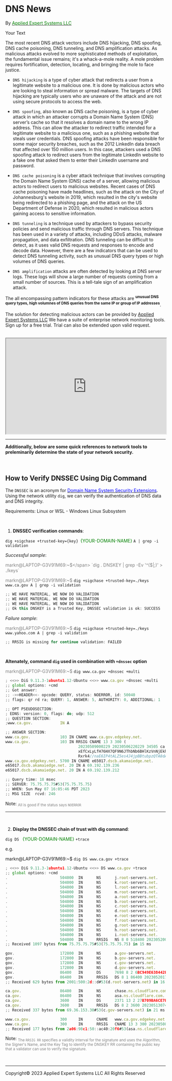 # DNS News
By <a href="https://new.aesclever.com"><span style="color:green">Applied Expert Systems LLC</span></a>
<p style='text-align: justify;'> Your Text </p>


The most recent DNS attack vectors include DNS hijacking, DNS spoofing, DNS cache poisoning, DNS tunneling, and DNS amplification attacks.  As malicious attacks evolved to more sophisticated methods of exploitation, the fundamental issue remains; it's a whack-a-mole reality.  A mole problem requires fortification, detection, locating, and bringing the mole to face justice.

* `DNS hijacking` is a type of cyber attack that redirects a user from a legitimate website to a malicious one. It is done by malicious actors who are looking to steal information or spread malware. The targets of DNS hijacking are typically users who are unaware of the attack and are not using secure protocols to access the web. 

* `DNS spoofing`, also known as DNS cache poisoning, is a type of cyber attack in which an attacker corrupts a Domain Name System (DNS) server’s cache so that it resolves a domain name to the wrong IP address. This can allow the attacker to redirect traffic intended for a legitimate website to a malicious one, such as a phishing website that steals user credentials.
DNS spoofing attacks have been responsible for some major security breaches, such as the 2012 LinkedIn data breach that affected over 150 million users. In this case, attackers used a DNS spoofing attack to redirect users from the legitimate LinkedIn website to a fake one that asked them to enter their LinkedIn username and password.

* `DNS cache poisoning` is a cyber attack technique that involves corrupting the Domain Name System (DNS) cache of a server, allowing malicious actors to redirect users to malicious websites. Recent cases of DNS cache poisoning have made headlines, such as the attack on the City of Johannesburg's website in 2019, which resulted in the city's website being redirected to a phishing page, and the attack on the US Department of Defense in 2020, which resulted in malicious actors gaining access to sensitive information. 

* `DNS tunneling` is a technique used by attackers to bypass security policies and send malicious traffic through DNS servers. This technique has been used in a variety of attacks, including DDoS attacks, malware propagation, and data exfiltration. DNS tunneling can be difficult to detect, as it uses valid DNS requests and responses to encode and decode data. However, there are a few indicators that can be used to detect DNS tunneling activity, such as unusual DNS query types or high volumes of DNS queries. 

* `DNS amplification` attacks are often detected by looking at DNS server logs. These logs will show a large number of requests coming from a small number of sources. This is a tell-tale sign of an amplification attack. 


The all encompassing pattern indicators for these attacks are <sup><strong>unusual DNS query types, high volumnes of DNS queries from the same IP or group of IP addresses</strong></sup>.  

<blink>The solution for detecting malicious actors can be provided by <a href="https://new.aesclever.com/solutions/">Applied Expert Systems LLC</a></blink>
We have a suite of enterprise network monitoring tools.  Sign up for a free trial.  Trial can also be extended upon valid request.

<br />

<iframe id="inlineFrame" title="Free trial form" width="100%" height="300" src="https://new.aesclever.com/free-trial/" >Sign up for Free Trial</iframe>


<br />
<hr>

__Additionally, below are some quick references to network tools to preleminarily determine the state of your network security.__


<br />

## How to Verify DNSSEC Using Dig Command

The `DNSSEC` is an acronym for <a href="https://www.google.com/url?sa=t&rct=j&q=&esrc=s&source=web&cd=&cad=rja&uact=8&ved=2ahUKEwiYuP6SreT-AhW4IDQIHYNMASgQFnoECA4QAQ&url=https%3A%2F%2Fwww.icann.org%2Fresources%2Fpages%2Fdnssec-what-is-it-why-important-2019-03-05-en&usg=AOvVaw33EyAgwgmXo-TledVfkt1m"><span style="color:blue">Domain Name System Security Extensions</span></a>.  
Using the network utility `dig`, we can verify the authentication of DNS data and DNS integrity. 

Requirements: Linux or WSL - Windows Linux Subsystem



<br />

1. **DNSSEC verification commands**: 

`dig +sigchase +trusted-key={key} `<span style="color:green">{YOUR-DOMAIN-NAME}</span> `A | grep -i validation`


_Successful sample_:


<span style="color:grey">markn@LAPTOP-G3V91M69:~$</span> `dig . DNSKEY | grep -Ev '^($|;)' > ./keys`

<span style="color:grey">markn@LAPTOP-G3V91M69:~$</span> `dig +sigchase +trusted-key=./keys www.ca.gov A | grep -i validation`

```javascript
;; WE HAVE MATERIAL, WE NOW DO VALIDATION
;; WE HAVE MATERIAL, WE NOW DO VALIDATION
;; WE HAVE MATERIAL, WE NOW DO VALIDATION
;; Ok this DNSKEY is a Trusted Key, DNSSEC validation is ok: SUCCESS
```

_Failure sample_:

<span style="color:grey">markn@LAPTOP-G3V91M69:~$</span> `dig +sigchase +trusted-key=./keys www.yahoo.com A | grep -i validation`

```javascript
;; RRSIG is missing for continue validation: FAILED
```


<br />

**Altenately, command `dig` used in combination with `+dnssec` option**

<span style="color:grey">markn@LAPTOP-G3V91M69:~$</span> `dig www.ca.gov +dnssec +multi`

```javascript
; <<>> DiG 9.11.3-1ubuntu1.12-Ubuntu <<>> www.ca.gov +dnssec +multi
;; global options: +cmd
;; Got answer:
;; ->>HEADER<<- opcode: QUERY, status: NOERROR, id: 50040
;; flags: qr rd ra; QUERY: 1, ANSWER: 5, AUTHORITY: 0, ADDITIONAL: 1

;; OPT PSEUDOSECTION:
; EDNS: version: 0, flags: do; udp: 512
;; QUESTION SECTION:
;www.ca.gov.            IN A

;; ANSWER SECTION:
www.ca.gov.             103 IN CNAME www.ca.gov.edgekey.net.
www.ca.gov.             103 IN RRSIG CNAME 13 3 300 (
                                20230509000229 20230506220229 34505 ca.gov.
                                xEfCxLyLfH76HX7QF9N6JThbNb6BHlKzVnNjEkhfBHPi
                                Rxrk4//naE6IP4tALZ5es4J4jpBBtubpzQTA8dAn3w== )
www.ca.gov.edgekey.net. 5700 IN CNAME e65017.dscb.akamaiedge.net.
e65017.dscb.akamaiedge.net. 20 IN A 69.192.139.236
e65017.dscb.akamaiedge.net. 20 IN A 69.192.139.212

;; Query time: 18 msec
;; SERVER: 75.75.75.75#53(75.75.75.75)
;; WHEN: Sun May 07 16:05:46 PDT 2023
;; MSG SIZE  rcvd: 246

```

Note: <sub>  <span style="color:grey">All is good if the status says `NOERROR`</span></sub>

<hr>
<br />

2. **Display the DNSSEC chain of trust with dig command**:

`dig DS ` <span style="color:green">{YOUR-DOMAIN-NAME}</span> `+trace`


e.g.

markn@LAPTOP-G3V91M69:~$ `dig DS www.ca.gov +trace`

```javascript
; <<>> DiG 9.11.3-1ubuntu1.12-Ubuntu <<>> DS www.ca.gov +trace
;; global options: +cmd
.                       504000  IN      NS      j.root-servers.net.
.                       504000  IN      NS      k.root-servers.net.
.                       504000  IN      NS      l.root-servers.net.
.                       504000  IN      NS      m.root-servers.net.
.                       504000  IN      NS      a.root-servers.net.
.                       504000  IN      NS      b.root-servers.net.
.                       504000  IN      NS      c.root-servers.net.
.                       504000  IN      NS      d.root-servers.net.
.                       504000  IN      NS      e.root-servers.net.
.                       504000  IN      NS      f.root-servers.net.
.                       504000  IN      NS      g.root-servers.net.
.                       504000  IN      NS      h.root-servers.net.
.                       504000  IN      NS      i.root-servers.net.
.                       504000  IN      RRSIG   NS 8 0 518400 20230520050000 20230507040000 60955 . L8eO+po6sEU//i1/fOWkNtDl5kDiXWJui48Bqgc4DMYBAFAvX0VLmrt8 POlum54jig462w1k4HtjW5FFgAq2YnoZoYGZo3elmzOVWTiCO3cp7grI quTb/HP8kTC8K17krBFMCy941/3qJVWh3Q1rDKbhyhsCkwMVyDGwoIdh z4NPJYiMBWXix0q9w8N9QovK92MBnL/IND0p6A/mveP9yZ9JA0T+Uo53 0EVtgMl7x9WnVhw1NZkmz4MYwpJ2B/2MTUpD/OEZjSXpG5uCyVpgO2nz byhwCj2jJ+2AnHOsvNU5I3w1b/kJd/QJJj4QVObeSzYjX3wNY2hcudyz R80Jdw==
;; Received 1097 bytes from 75.75.75.75#53(75.75.75.75) in 15 ms

gov.                    172800  IN      NS      a.gov-servers.net.
gov.                    172800  IN      NS      b.gov-servers.net.
gov.                    172800  IN      NS      c.gov-servers.net.
gov.                    172800  IN      NS      d.gov-servers.net.
gov.                    86400   IN      DS      7698 8 2 6BC949E638442EAD0BDAF0935763C8D003760384FF15EBBD5CE86BB5 559561F0
gov.                    86400   IN      RRSIG   DS 8 1 86400 20230520170000 20230507160000 60955 . Cn7UhmKhLWFOvTayE3hNuI5QShHs3cBFft+Hwmud4yEWcIS6LNhnjzQg xKVr93FElb1ZYBnIxS7whE71Yv5vgZFA85HSVsvuc9yOEhN7Kq2u+MhK pv8pJYrdk5KYoKk+5v/SyveYf2tffGYwZA0nff+++LR+p+Mu8MJ52TK6 s+9RvZUsSxq2BvooVlQLQlSQaPcJEJCzpg/i3ILM9KblBl8RGe74f/c4 dHG51r6wFSXTJeJEKios8iriWJ+4jxGZpJXOhQ5rcdAoQu45OPazQir4 EH1altl5mUakgiFxQsW40rwfOcAmgp1yc3SGAdnbB1g+blU2AjoGFeJy rQW9cw==
;; Received 629 bytes from 2001:500:2d::d#53(d.root-servers.net) in 16 ms

ca.gov.                 86400   IN      NS      chase.ns.cloudflare.com.
ca.gov.                 86400   IN      NS      asa.ns.cloudflare.com.
ca.gov.                 3600    IN      DS      2371 13 2 27B709BA6CE7E22250EE3210F4030F0D81D3AABA7B70AD2C7546EB0B EBDBB69E
ca.gov.                 3600    IN      RRSIG   DS 8 2 3600 20230513074121 20230506074121 50011 gov. k5hRNbfDuK+MP8CrVSA/GebS83NzgFX25D2G/SWrTvCQuhy2SEzxoSn7 CnO2xSqZvKnVwRGkZLVpKUvnCgo2mTCg38/IHJIKYYR6p/MH/zEO48Id 6lsDTd5g84j3j6JbM9VkZTHP81OlnoLajkbhS2C7gL2zPd7f2Q0h7GCF V0w/QAKm94RysOfZ/Vcib/+AUAdmG9/1WqFe3okvxG93rw==
;; Received 337 bytes from 69.36.153.30#53(c.gov-servers.net) in 21 ms

www.ca.gov.             300     IN      CNAME   www.ca.gov.edgekey.net.
www.ca.gov.             300     IN      RRSIG   CNAME 13 3 300 20230508233634 20230506213634 34505 ca.gov. ncFjjCR9pyThbIx35bhgXgvYYa8895CZiEpjVc2hvt+9/ZLQu5q/tpkT RbAlHu/nLdz1gM6blQo+TyNv7Qc3Iw==
;; Received 177 bytes from 2a06:98c1:50::ac40:20f6#53(asa.ns.cloudflare.com) in 21 ms

```


Note: <sub><span style="color:grey">The `RRSIG RR` specifies a validity interval for the signature and uses the Algorithm, the Signer's Name, and the Key Tag to identify the DNSKEY RR containing the public key that a validator can use to verify the signature.</span></sub>


<br />
<hr>
Copyright&copy; 2023 Applied Expert Systems LLC All Rights Reserved
